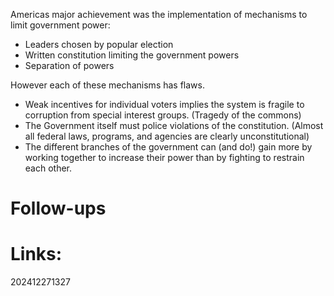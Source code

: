Americas major achievement was the implementation of mechanisms to limit government power: 
- Leaders chosen by popular election
- Written constitution limiting the government powers
- Separation of powers


However each of these mechanisms has flaws.
- Weak incentives for individual voters implies the system is fragile to corruption from special interest groups. (Tragedy of the commons)
- The Government itself must police violations of the constitution. 
	(Almost all federal laws, programs, and agencies are clearly unconstitutional)
- The different branches of the government can (and do!) gain more by working together to increase their power than by fighting to restrain each other.

# Follow-ups


# Links: 



202412271327
